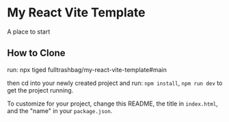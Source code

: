 # My React Vite Template

A place to start

## How to Clone

run:
npx tiged fulltrashbag/my-react-vite-template#main <new-project-name>

then cd into your newly created project and run:
`npm install`,
`npm run dev`
to get the project running.

To customize for your project, change this README, the title in `index.html`, and the "name" in your `package.json`.
